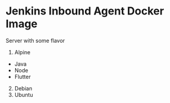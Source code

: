 # Jenkins Inbound Agent Docker Image


Server with some flavor
1. Alpine
- Java
- Node
- Flutter

2. Debian
3. Ubuntu